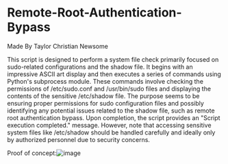 # Remote-Root-Authentication-Bypass
Made By Taylor Christian Newsome

This script is designed to perform a system file check primarily focused on sudo-related configurations and the shadow file. It begins with an impressive ASCII art display and then executes a series of commands using Python's subprocess module. These commands involve checking the permissions of /etc/sudo.conf and /usr/bin/sudo files and displaying the contents of the sensitive /etc/shadow file. The purpose seems to be ensuring proper permissions for sudo configuration files and possibly identifying any potential issues related to the shadow file, such as remote root authentication bypass. Upon completion, the script provides an "Script execution completed." message. However, note that accessing sensitive system files like /etc/shadow should be handled carefully and ideally only by authorized personnel due to security concerns.

Proof of concept:![image](https://github.com/SleepTheGod/Remote-Root-Authentication-Bypass/assets/86472964/efa6adcf-5460-4a5a-b374-3b9fd8a53e88)
